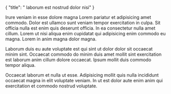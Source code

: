 {
  "title": " laborum est nostrud dolor nisi"
}

Irure veniam in esse dolore magna Lorem pariatur et adipisicing amet commodo. Dolor est ullamco sunt veniam tempor exercitation in culpa. Sit officia nulla est enim quis deserunt officia. In ea consectetur nulla amet cillum. Lorem ut nisi aliqua enim cupidatat qui adipisicing enim commodo eu magna. Lorem in anim magna dolor magna.

Laborum duis eu aute voluptate est qui sint ut dolor dolor sit occaecat minim sint. Occaecat commodo do minim duis amet mollit sint exercitation est laborum anim cillum dolore occaecat. Ipsum mollit duis commodo tempor aliqua.

Occaecat laborum et nulla ut esse. Adipisicing mollit quis nulla incididunt occaecat magna in elit voluptate veniam. In ut est dolor aute enim anim qui exercitation et commodo nostrud voluptate.
